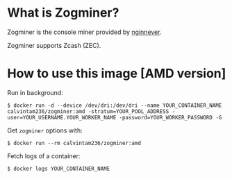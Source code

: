 # What is Zogminer?

Zogminer is the console miner provided by [nginnever](https://github.com/nginnever/zogminer).

Zogminer supports Zcash (ZEC).

# How to use this image [AMD version]

Run in background:

```console
$ docker run -d --device /dev/dri:/dev/dri --name YOUR_CONTAINER_NAME calvintam236/zogminer:amd -stratum=YOUR_POOL_ADDRESS -user=YOUR_USERNAME.YOUR_WORKER_NAME -password=YOUR_WORKER_PASSWORD -G
```

Get `zogminer` options with:

```console
$ docker run --rm calvintam236/zogminer:amd
```

Fetch logs of a container:

```console
$ docker logs YOUR_CONTAINER_NAME
```
